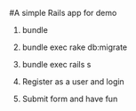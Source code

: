#A simple Rails app for demo

1. bundle

2. bundle exec rake db:migrate

3. bundle exec rails s

4. Register as a user and login

5. Submit form and have fun